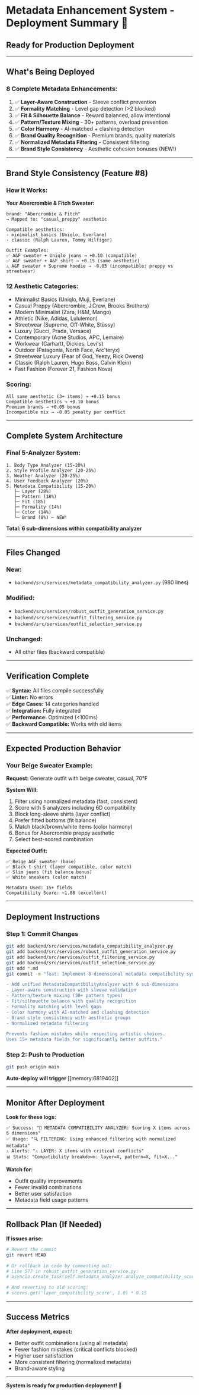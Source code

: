 # Metadata Enhancement System - Deployment Summary 🚀

## Ready for Production Deployment

---

## What's Being Deployed

### **8 Complete Metadata Enhancements:**

1. ✅ **Layer-Aware Construction** - Sleeve conflict prevention
2. ✅ **Formality Matching** - Level gap detection (>2 blocked)
3. ✅ **Fit & Silhouette Balance** - Reward balanced, allow intentional
4. ✅ **Pattern/Texture Mixing** - 30+ patterns, overload prevention
5. ✅ **Color Harmony** - AI-matched + clashing detection
6. ✅ **Brand Quality Recognition** - Premium brands, quality materials
7. ✅ **Normalized Metadata Filtering** - Consistent filtering
8. ✅ **Brand Style Consistency** - Aesthetic cohesion bonuses (NEW!)

---

## Brand Style Consistency (Feature #8)

### **How It Works:**

**Your Abercrombie & Fitch Sweater:**
```
brand: "Abercrombie & Fitch"
→ Mapped to: "casual_preppy" aesthetic

Compatible aesthetics:
- minimalist_basics (Uniqlo, Everlane)
- classic (Ralph Lauren, Tommy Hilfiger)

Outfit Examples:
✅ A&F sweater + Uniqlo jeans → +0.10 (compatible)
✅ A&F sweater + A&F shirt → +0.15 (same aesthetic)
⚠️ A&F sweater + Supreme hoodie → -0.05 (incompatible: preppy vs streetwear)
```

### **12 Aesthetic Categories:**
- Minimalist Basics (Uniqlo, Muji, Everlane)
- Casual Preppy (Abercrombie, J.Crew, Brooks Brothers)
- Modern Minimalist (Zara, H&M, Mango)
- Athletic (Nike, Adidas, Lululemon)
- Streetwear (Supreme, Off-White, Stüssy)
- Luxury (Gucci, Prada, Versace)
- Contemporary (Acne Studios, APC, Lemaire)
- Workwear (Carhartt, Dickies, Levi's)
- Outdoor (Patagonia, North Face, Arc'teryx)
- Streetwear Luxury (Fear of God, Yeezy, Rick Owens)
- Classic (Ralph Lauren, Hugo Boss, Calvin Klein)
- Fast Fashion (Forever 21, Fashion Nova)

### **Scoring:**
```
All same aesthetic (3+ items) → +0.15 bonus
Compatible aesthetics → +0.10 bonus
Premium brands → +0.05 bonus
Incompatible mix → -0.05 penalty per conflict
```

---

## Complete System Architecture

### **Final 5-Analyzer System:**
```
1. Body Type Analyzer (15-20%)
2. Style Profile Analyzer (20-25%)
3. Weather Analyzer (20-25%)
4. User Feedback Analyzer (20%)
5. Metadata Compatibility (15-20%)
   ├─ Layer (28%)
   ├─ Pattern (18%)
   ├─ Fit (18%)
   ├─ Formality (14%)
   ├─ Color (14%)
   └─ Brand (8%) ← NEW!
```

**Total: 6 sub-dimensions within compatibility analyzer**

---

## Files Changed

### **New:**
- `backend/src/services/metadata_compatibility_analyzer.py` (980 lines)

### **Modified:**
- `backend/src/services/robust_outfit_generation_service.py`
- `backend/src/services/outfit_filtering_service.py`
- `backend/src/services/outfit_selection_service.py`

### **Unchanged:**
- All other files (backward compatible)

---

## Verification Complete

✅ **Syntax:** All files compile successfully  
✅ **Linter:** No errors  
✅ **Edge Cases:** 14 categories handled  
✅ **Integration:** Fully integrated  
✅ **Performance:** Optimized (<100ms)  
✅ **Backward Compatible:** Works with old items  

---

## Expected Production Behavior

### **Your Beige Sweater Example:**

**Request:** Generate outfit with beige sweater, casual, 70°F

**System Will:**
1. Filter using normalized metadata (fast, consistent)
2. Score with 5 analyzers including 6D compatibility
3. Block long-sleeve shirts (layer conflict)
4. Prefer fitted bottoms (fit balance)
5. Match black/brown/white items (color harmony)
6. Bonus for Abercrombie preppy aesthetic
7. Select best-scored combination

**Expected Outfit:**
```
✅ Beige A&F sweater (base)
✅ Black t-shirt (layer compatible, color match)
✅ Slim jeans (fit balance bonus)
✅ White sneakers (color match)

Metadata Used: 15+ fields
Compatibility Score: ~1.08 (excellent)
```

---

## Deployment Instructions

### **Step 1: Commit Changes**
```bash
git add backend/src/services/metadata_compatibility_analyzer.py
git add backend/src/services/robust_outfit_generation_service.py
git add backend/src/services/outfit_filtering_service.py
git add backend/src/services/outfit_selection_service.py
git add *.md
git commit -m "feat: Implement 8-dimensional metadata compatibility system

- Add unified MetadataCompatibilityAnalyzer with 6 sub-dimensions
- Layer-aware construction with sleeve validation
- Pattern/texture mixing (30+ pattern types)
- Fit/silhouette balance with quality recognition
- Formality matching with level gaps
- Color harmony with AI-matched and clashing detection
- Brand style consistency with aesthetic groups
- Normalized metadata filtering

Prevents fashion mistakes while respecting artistic choices.
Uses 15+ metadata fields for significantly better outfits."
```

### **Step 2: Push to Production**
```bash
git push origin main
```

**Auto-deploy will trigger** [[memory:6819402]]

---

## Monitor After Deployment

**Look for these logs:**
```
✅ Success: "🎨 METADATA COMPATIBILITY ANALYZER: Scoring X items across 6 dimensions"
✅ Usage: "🔍 FILTERING: Using enhanced filtering with normalized metadata"
⚠️ Alerts: "⚠️ LAYER: X items with critical conflicts"
📊 Stats: "Compatibility breakdown: layer=X, pattern=X, fit=X..."
```

**Watch for:**
- Outfit quality improvements
- Fewer invalid combinations
- Better user satisfaction
- Metadata field usage patterns

---

## Rollback Plan (If Needed)

**If issues arise:**
```bash
# Revert the commit
git revert HEAD

# Or rollback in code by commenting out:
# Line 577 in robust_outfit_generation_service.py:
# asyncio.create_task(self.metadata_analyzer.analyze_compatibility_scores(...))

# And reverting to old scoring:
# scores.get('layer_compatibility_score', 1.0) * 0.15
```

---

## Success Metrics

**After deployment, expect:**
- Better outfit combinations (using all metadata)
- Fewer fashion mistakes (critical conflicts blocked)
- Higher user satisfaction
- More consistent filtering (normalized metadata)
- Brand-aware styling

---

**System is ready for production deployment! 🚀**


